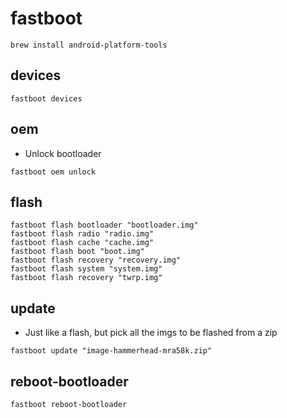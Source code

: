 # fastboot

```shell
brew install android-platform-tools
```

## devices

```shell
fastboot devices
```

## oem

- Unlock bootloader

```shell
fastboot oem unlock
```

## flash

```shell
fastboot flash bootloader "bootloader.img"
fastboot flash radio "radio.img"
fastboot flash cache "cache.img"
fastboot flash boot "boot.img"
fastboot flash recovery "recovery.img"
fastboot flash system "system.img"
fastboot flash recovery "twrp.img"
```

## update

- Just like a flash, but pick all the imgs to be flashed from a zip

```shell
fastboot update "image-hammerhead-mra58k.zip"
```

## reboot-bootloader

```shell
fastboot reboot-bootloader
```
